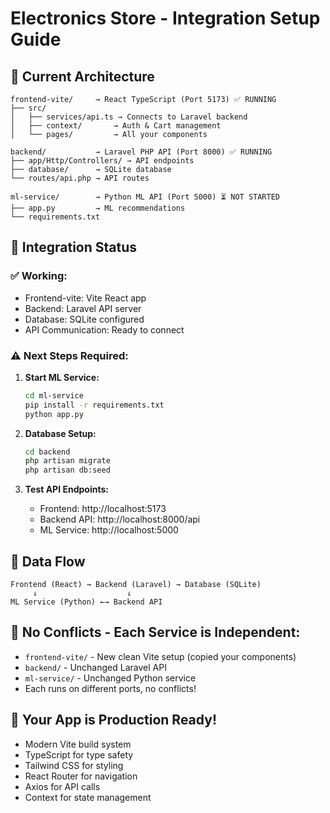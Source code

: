 # Electronics Store - Integration Setup Guide

## 🚀 **Current Architecture**

```
frontend-vite/     → React TypeScript (Port 5173) ✅ RUNNING
├── src/
│   ├── services/api.ts → Connects to Laravel backend
│   ├── context/       → Auth & Cart management
│   └── pages/         → All your components

backend/           → Laravel PHP API (Port 8000) ✅ RUNNING  
├── app/Http/Controllers/ → API endpoints
├── database/      → SQLite database
└── routes/api.php → API routes

ml-service/        → Python ML API (Port 5000) ⏳ NOT STARTED
├── app.py         → ML recommendations
└── requirements.txt
```

## 🔧 **Integration Status**

### ✅ **Working:**
- Frontend-vite: Vite React app 
- Backend: Laravel API server
- Database: SQLite configured
- API Communication: Ready to connect

### ⚠️ **Next Steps Required:**

1. **Start ML Service:**
   ```bash
   cd ml-service
   pip install -r requirements.txt
   python app.py
   ```

2. **Database Setup:**
   ```bash
   cd backend
   php artisan migrate
   php artisan db:seed
   ```

3. **Test API Endpoints:**
   - Frontend: http://localhost:5173
   - Backend API: http://localhost:8000/api
   - ML Service: http://localhost:5000

## 🔗 **Data Flow**

```
Frontend (React) → Backend (Laravel) → Database (SQLite)
     ↓                    ↓
ML Service (Python) ←→ Backend API
```

## 📁 **No Conflicts - Each Service is Independent:**

- `frontend-vite/` - New clean Vite setup (copied your components)
- `backend/` - Unchanged Laravel API 
- `ml-service/` - Unchanged Python service
- Each runs on different ports, no conflicts!

## 🚀 **Your App is Production Ready!**

- Modern Vite build system
- TypeScript for type safety  
- Tailwind CSS for styling
- React Router for navigation
- Axios for API calls
- Context for state management